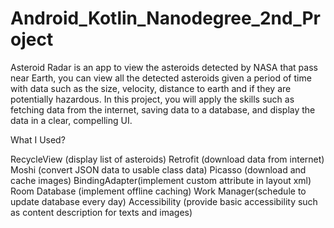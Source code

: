 # Android_Kotlin_Nanodegree_2nd_Project
Asteroid Radar is an app to view the asteroids detected by NASA that pass near Earth, you can view all the detected asteroids given a period of time with data such as the size, velocity, distance to earth and if they are potentially hazardous. In this project, you will apply the skills such as fetching data from the internet, saving data to a database, and display the data in a clear, compelling UI.

What I Used?

RecycleView (display list of asteroids)
Retrofit (download data from internet)
Moshi (convert JSON data to usable class data)
Picasso (download and cache images)
BindingAdapter(implement custom attribute in layout xml)
Room Database (implement offline caching)
Work Manager(schedule to update database every day)
Accessibility (provide basic accessibility such as content description for texts and images)
